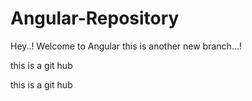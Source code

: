 # Angular-Repository
Hey..!
Welcome to Angular
this is another new branch...!
<p>this is  a git hub</p>
<p>this is  a git hub</p>
